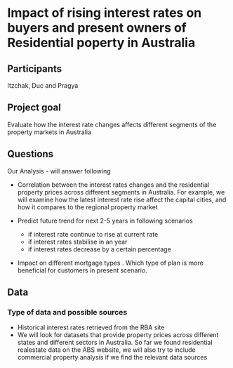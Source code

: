 # Impact of rising interest rates on buyers and present owners of Residential poperty in Australia

## Participants 
Itzchak, Duc and Pragya
## Project goal 
Evaluate how the interest rate changes affects different segments of the property markets in Australia
## Questions
Our Analysis - will answer following

* Correlation between the interest rates changes and the residential property prices across different segments in Australia. For example, we will examine how the latest interest rate rise affect the capital cities, and how it compares to the regional property market

* Predict future trend for next 2-5 years in following scenarios
    * if interest rate continue to rise at current rate
    * if interest rates stabilise in an year
    * if interest rates decrease by a certain percentage

* Impact on different mortgage types . Which type of plan is more beneficial for customers in present scenario.

## Data
 ### Type of data and possible sources 
 * Historical interest rates retrieved from the RBA site 
 * We will look for datasets that provide property prices across different states and different sectors in Australia. So far we found residential realestate data on the ABS website, we will also try to include commercial property analysis if we find the relevant data sources


